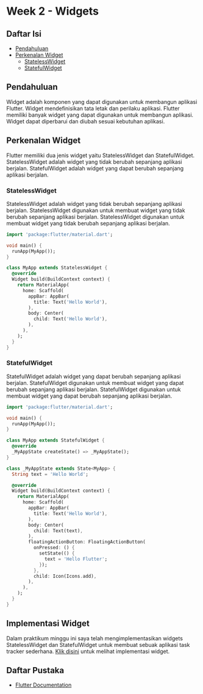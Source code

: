 # Week 2 - Widgets 

## Daftar Isi
- [Pendahuluan](#pendahuluan)
- [Perkenalan Widget](#perkenalan-widget)
    - [StatelessWidget](#statelesswidget)
    - [StatefulWidget](#statefulwidget)


## Pendahuluan
Widget adalah komponen yang dapat digunakan untuk membangun aplikasi Flutter. Widget mendefinisikan tata letak dan perilaku aplikasi. Flutter memiliki banyak widget yang dapat digunakan untuk membangun aplikasi. Widget dapat diperbarui dan diubah sesuai kebutuhan aplikasi.

## Perkenalan Widget
Flutter memiliki dua jenis widget yaitu StatelessWidget dan StatefulWidget. StatelessWidget adalah widget yang tidak berubah sepanjang aplikasi berjalan. StatefulWidget adalah widget yang dapat berubah sepanjang aplikasi berjalan.

### StatelessWidget
StatelessWidget adalah widget yang tidak berubah sepanjang aplikasi berjalan. StatelessWidget digunakan untuk membuat widget yang tidak berubah sepanjang aplikasi berjalan. StatelessWidget digunakan untuk membuat widget yang tidak berubah sepanjang aplikasi berjalan.
```dart
import 'package:flutter/material.dart';

void main() {
  runApp(MyApp());
}

class MyApp extends StatelessWidget {
  @override
  Widget build(BuildContext context) {
    return MaterialApp(
      home: Scaffold(
        appBar: AppBar(
          title: Text('Hello World'),
        ),
        body: Center(
          child: Text('Hello World'),
        ),
      ),
    );
  }
}
```


### StatefulWidget
StatefulWidget adalah widget yang dapat berubah sepanjang aplikasi berjalan. StatefulWidget digunakan untuk membuat widget yang dapat berubah sepanjang aplikasi berjalan. StatefulWidget digunakan untuk membuat widget yang dapat berubah sepanjang aplikasi berjalan.

```dart
import 'package:flutter/material.dart';

void main() {
  runApp(MyApp());
}

class MyApp extends StatefulWidget {
  @override
  _MyAppState createState() => _MyAppState();
}

class _MyAppState extends State<MyApp> {
  String text = 'Hello World';

  @override
  Widget build(BuildContext context) {
    return MaterialApp(
      home: Scaffold(
        appBar: AppBar(
          title: Text('Hello World'),
        ),
        body: Center(
          child: Text(text),
        ),
        floatingActionButton: FloatingActionButton(
          onPressed: () {
            setState(() {
              text = 'Hello Flutter';
            });
          },
          child: Icon(Icons.add),
        ),
      ),
    );
  }
}
```

## Implementasi Widget
Dalam praktikum minggu ini saya telah mengimplementasikan widgets StatelessWidget dan StatefulWidget untuk membuat sebuak aplikasi task tracker sederhana. [Klik disini](./lib) untuk melihat implementasi widget.



## Daftar Pustaka
- [Flutter Documentation](https://flutter.dev/docs)
